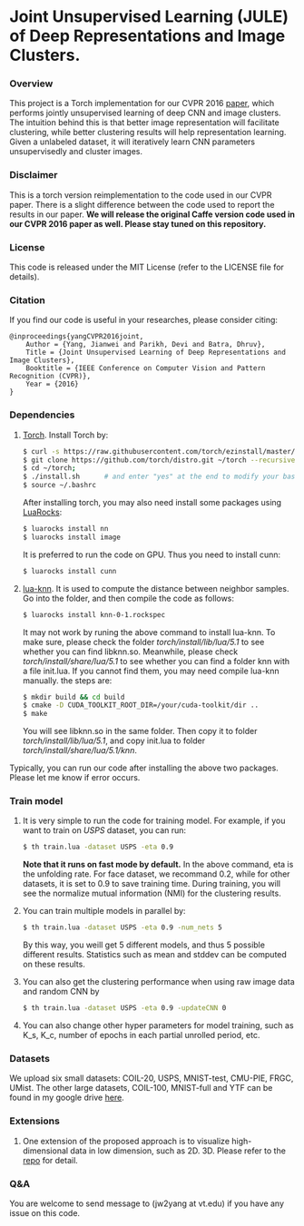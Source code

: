 # Joint Unsupervised Learning (JULE) of Deep Representations and Image Clusters.

### Overview

This project is a Torch implementation for our CVPR 2016 [paper](https://arxiv.org/abs/1604.03628), which performs jointly unsupervised learning of deep CNN and image clusters. The intuition behind this is that better image representation will facilitate clustering, while better clustering results will help representation learning. Given a unlabeled dataset, it will iteratively learn CNN parameters unsupervisedly and cluster images.

### Disclaimer
This is a torch version reimplementation to the code used in our CVPR paper. There is a slight difference between the code used to report the results in our paper. **We will release the original Caffe version code used in our CVPR 2016 paper as well. Please stay tuned on this repository.**

### License

This code is released under the MIT License (refer to the LICENSE file for details).

### Citation
If you find our code is useful in your researches, please consider citing:

    @inproceedings{yangCVPR2016joint,
        Author = {Yang, Jianwei and Parikh, Devi and Batra, Dhruv},
        Title = {Joint Unsupervised Learning of Deep Representations and Image Clusters},
        Booktitle = {IEEE Conference on Computer Vision and Pattern Recognition (CVPR)},
        Year = {2016}
    }

### Dependencies

1. [Torch](http://torch.ch/). Install Torch by:

   ```bash
   $ curl -s https://raw.githubusercontent.com/torch/ezinstall/master/install-deps | bash
   $ git clone https://github.com/torch/distro.git ~/torch --recursive
   $ cd ~/torch; 
   $ ./install.sh      # and enter "yes" at the end to modify your bashrc
   $ source ~/.bashrc
   ```

   After installing torch, you may also need install some packages using [LuaRocks](https://luarocks.org/):

   ```bash
   $ luarocks install nn
   $ luarocks install image 
   ```

   It is preferred to run the code on GPU. Thus you need to install cunn:

   ```bash
   $ luarocks install cunn
   ```

2. [lua-knn](https://github.com/Saulzar/lua-knn). It is used to compute the distance between neighbor samples. Go into the folder, and then compile the code as follows:

   ```bash
   $ luarocks install knn-0-1.rockspec 
   ```
   
   It may not work by runing the above command to install lua-knn. To make sure, please check the folder *torch/install/lib/lua/5.1* to see whether you can find libknn.so. Meanwhile, please check *torch/install/share/lua/5.1* to see whether you can find a folder knn with a file init.lua. If you cannot find them, you may need compile lua-knn manually. the steps are:
   ```bash
   $ mkdir build && cd build
   $ cmake -D CUDA_TOOLKIT_ROOT_DIR=/your/cuda-toolkit/dir ..
   $ make
   ```
   You will see libknn.so in the same folder. Then copy it to folder *torch/install/lib/lua/5.1*, and copy init.lua to folder *torch/install/share/lua/5.1/knn*.

Typically, you can run our code after installing the above two packages. Please let me know if error occurs.

### Train model

1. It is very simple to run the code for training model. For example, if you want to train on *USPS* dataset, you can run:

   ```bash
   $ th train.lua -dataset USPS -eta 0.9
   ```

   **Note that it runs on fast mode by default.** In the above command, eta is the unfolding rate. For face dataset, we recommand 0.2, while for other datasets, it is set to 0.9 to save training time. During training, you will see the normalize mutual information (NMI) for the clustering results.

2. You can train multiple models in parallel by:

   ```bash
   $ th train.lua -dataset USPS -eta 0.9 -num_nets 5
   ```
   By this way, you weill get 5 different models, and thus 5 possible different results. Statistics such as mean and stddev can be computed on these results.

3. You can also get the clustering performance when using raw image data and random CNN by
   ```bash
   $ th train.lua -dataset USPS -eta 0.9 -updateCNN 0
   ```

4. You can also change other hyper parameters for model training, such as K_s, K_c, number of epochs in each partial unrolled period, etc.

### Datasets

We upload six small datasets: COIL-20, USPS, MNIST-test, CMU-PIE, FRGC, UMist. The other large datasets, COIL-100, MNIST-full and YTF can be found in my google drive [here](https://drive.google.com/folderview?id=0B9J-9A2jotGRT25vSDhUWTQxVWs&usp=sharing).

### Extensions

1. One extension of the proposed approach is to visualize high-dimensional data in low dimension, such as 2D. 3D. Please refer to the [repo](https://github.com/jwyang/jule-visualize) for detail.

### Q&A

You are welcome to send message to (jw2yang at vt.edu) if you have any issue on this code.
